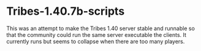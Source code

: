 # Tribes-1.40.7b-scripts

This was an attempt to make the Tribes 1.40 server stable and runnable so that the community could run the same server executable the clients. It currently runs but seems to collapse when there are too many players.
